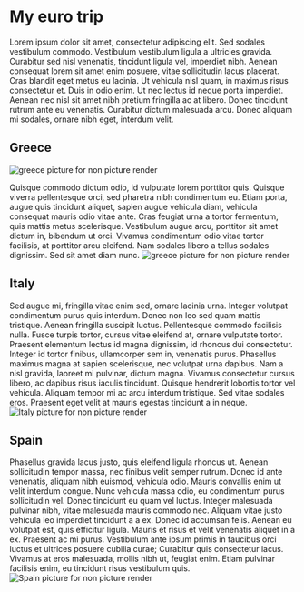 # My euro trip

Lorem ipsum dolor sit amet, consectetur adipiscing elit. Sed sodales vestibulum commodo. Vestibulum vestibulum ligula a ultricies gravida. Curabitur sed nisl venenatis, tincidunt ligula vel, imperdiet nibh. Aenean consequat lorem sit amet enim posuere, vitae sollicitudin lacus placerat. Cras blandit eget metus eu lacinia. Ut vehicula nisl quam, in maximus risus consectetur et. Duis in odio enim. Ut nec lectus id neque porta imperdiet. Aenean nec nisl sit amet nibh pretium fringilla ac at libero. Donec tincidunt rutrum ante eu venenatis. Curabitur dictum malesuada arcu. Donec aliquam mi sodales, ornare nibh eget, interdum velit.

## Greece

![greece picture for non picture render](./pictures/greece.jpg "greece picture")

Quisque commodo dictum odio, id vulputate lorem porttitor quis. Quisque viverra pellentesque orci, sed pharetra nibh condimentum eu. Etiam porta, augue quis tincidunt aliquet, sapien augue vehicula diam, vehicula consequat mauris odio vitae ante. Cras feugiat urna a tortor fermentum, quis mattis metus scelerisque. Vestibulum augue arcu, porttitor sit amet dictum in, bibendum ut orci. Vivamus condimentum odio vitae tortor facilisis, at porttitor arcu eleifend. Nam sodales libero a tellus sodales dignissim. Sed sit amet diam nunc. 
![greece picture for non picture render](./pictures/greece.jpg)

## Italy

Sed augue mi, fringilla vitae enim sed, ornare lacinia urna. Integer volutpat condimentum purus quis interdum. Donec non leo sed quam mattis tristique. Aenean fringilla suscipit luctus. Pellentesque commodo facilisis nulla. Fusce turpis tortor, cursus vitae eleifend at, ornare vulputate tortor. Praesent elementum lectus id magna dignissim, id rhoncus dui consectetur. Integer id tortor finibus, ullamcorper sem in, venenatis purus. Phasellus maximus magna at sapien scelerisque, nec volutpat urna dapibus. Nam a nisl gravida, laoreet mi pulvinar, dictum magna. Vivamus consectetur cursus libero, ac dapibus risus iaculis tincidunt. Quisque hendrerit lobortis tortor vel vehicula. Aliquam tempor mi ac arcu interdum tristique. Sed vitae sodales eros. Praesent eget velit at mauris egestas tincidunt a in neque. 
![Italy picture for non picture render](./pictures/italy.jpg)

## Spain

Phasellus gravida lacus justo, quis eleifend ligula rhoncus ut. Aenean sollicitudin tempor massa, nec finibus velit semper rutrum. Donec id ante venenatis, aliquam nibh euismod, vehicula odio. Mauris convallis enim ut velit interdum congue. Nunc vehicula massa odio, eu condimentum purus sollicitudin vel. Donec tincidunt eu quam vel luctus. Integer malesuada pulvinar nibh, vitae malesuada mauris commodo nec. Aliquam vitae justo vehicula leo imperdiet tincidunt a a ex. Donec id accumsan felis. Aenean eu volutpat est, quis efficitur ligula. Mauris et risus et velit venenatis aliquet in a ex. Praesent ac mi purus. Vestibulum ante ipsum primis in faucibus orci luctus et ultrices posuere cubilia curae; Curabitur quis consectetur lacus. Vivamus at eros malesuada, mollis nibh ut, feugiat enim. Etiam pulvinar facilisis enim, eu tincidunt risus vestibulum quis.
![Spain picture for non picture render](./pictures/spain.jpg)

